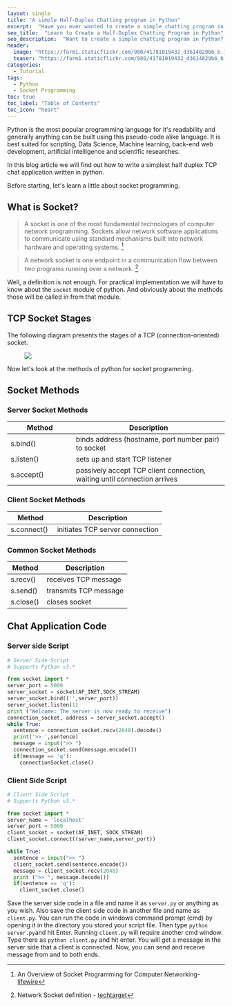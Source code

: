 ```yaml
---
layout: single
title: "A simple Half-Duplex Chatting program in Python"
excerpt:  "Have you ever wanted to create a simple chatting program in Python? Maybe for a small project or to learn about networking and communication protocols. Look no further than this tutorial, where we will walk through the steps to create a half-duplex chatting program using Python's socket module. In this program, two users can chat back and forth, taking turns sending and receiving messages. With just a few lines of code, you'll have a functional chatting program to use and learn from."
seo_title:  "Learn to Create a Half-Duplex Chatting Program in Python"
seo_description:  "Want to create a simple chatting program in Python? Follow this tutorial to learn how to make a half-duplex chatting program using Python's socket module. Two users can chat back and forth, taking turns sending and receiving messages. With just a few lines of code, you'll have a functional chatting program to use and learn from."
header: 
  image: "https://farm1.staticflickr.com/980/41781019432_d3614829b6_b.jpg"
  teaser: "https://farm1.staticflickr.com/980/41781019432_d3614829b6_b.jpg"
categories: 
  - Tutorial
tags:
  - Python
  - Socket Programming
toc: true
toc_label: "Table of Contents"
toc_icon: "heart" 
---
```



Python is the most popular programming language for it's readability and generally anything can be built using this pseudo-code alike language. It is best suited for scripting, Data Science, Machine learning, back-end web development, artificial intelligence and scientific researches.

In this blog article we will find out how to write a simplest half duplex TCP chat application written in python. 

Before starting, let's learn a little about socket programming. 

## What is Socket?
>A socket is one of the most fundamental technologies of computer network programming. Sockets allow network software applications to communicate using standard mechanisms built into network hardware and operating systems. [^1]

>A network socket is one endpoint in a communication flow between two programs running over a network. [^2]

Well, a definition is not enough. For practical implementation we will have to know about the `socket` module of python. And obviously about the methods those will be called in from that module.

## TCP Socket Stages
The following diagram presents the stages of a TCP (connection-oriented) socket.
<figure>
  <a href="https://farm1.staticflickr.com/978/26960685907_41839085e6_b.jpg"><img src="https://farm1.staticflickr.com/978/26960685907_41839085e6_b.jpg"></a>
</figure>

Now let's look at the methods of python for socket programming.

## Socket Methods
### Server Socket Methods
<table>
<colgroup>
<col width="30%" />
<col width="70%" />
</colgroup>
<thead>
<tr class="header">
<th>Method</th>
<th>Description</th>
</tr>
</thead>
<tbody>
<tr>
<td markdown="span">s.bind()</td>
<td markdown="span">binds address (hostname, port number pair) to socket</td>
</tr>
<tr>
<td markdown="span">s.listen()</td>
<td markdown="span">sets up and start TCP listener</td>
</tr>
<tr>
<td markdown="span">s.accept()</td>
<td markdown="span">passively accept TCP client connection, waiting until connection arrives</td>
</tr>
</tbody>
</table>

### Client Socket Methods
<table>
<colgroup>
<col width="30%" />
<col width="70%" />
</colgroup>
<thead>
<tr class="header">
<th>Method</th>
<th>Description</th>
</tr>
</thead>
<tbody>
<tr>
<td markdown="span">s.connect()</td>
<td markdown="span">initiates TCP server connection</td>
</tr>
</tbody>
</table>

### Common Socket Methods
<table>
<colgroup>
<col width="30%" />
<col width="70%" />
</colgroup>
<thead>
<tr class="header">
<th>Method</th>
<th>Description</th>
</tr>
</thead>
<tbody>
<tr>
<td markdown="span">s.recv()</td>
<td markdown="span">receives TCP message</td>
</tr>
<tr>
<td markdown="span">s.send()</td>
<td markdown="span">transmits TCP message</td>
</tr>
<tr>
<td markdown="span">s.close()</td>
<td markdown="span">closes socket</td>
</tr>
</tbody>
</table>


## Chat Application Code
### Server side Script

```python
# Server Side Script
# Supports Python v3.*

from socket import *
server_port = 5000
server_socket = socket(AF_INET,SOCK_STREAM)
server_socket.bind(('',server_port))
server_socket.listen(1)
print ("Welcome: The server is now ready to receive")
connection_socket, address = server_socket.accept()
while True:
  sentence = connection_socket.recv(2048).decode()
  print('>> ',sentence)
  message = input(">> ")
  connection_socket.send(message.encode())
  if(message == 'q'):
    connectionSocket.close()
```



### Client Side Script

```python
# Client Side Script
# Supports Python v3.*

from socket import *
server_name = 'localhost'
server_port = 5000
client_socket = socket(AF_INET, SOCK_STREAM)
client_socket.connect((server_name,server_port))

while True:
  sentence = input(">> ")
  client_socket.send(sentence.encode())
  message = client_socket.recv(2048)
  print (">> ", message.decode())
  if(sentence == 'q'):
    client_socket.close()
```

Save the server side code in a file and name it as `server.py` or anything as you wish. Also save the client side code in another file and name as `client.py`. You can run the code in windows command prompt (cmd) by opening it in the directory you stored your script file. Then type `python server.py`and hit Enter. Running `client.py` will require another cmd window. Type there as `python client.py` and hit enter. You will get a message in the server side that a client is connected. Now, you can send and receive message from and to both ends.


[^1]: An Overview of Socket Programming for Computer Networking- [lifewire](https://www.lifewire.com/socket-programming-for-computer-networking-4056385)

[^2]: Network Socket definition - [techtarget](https://whatis.techtarget.com/definition/sockets)

<!--stackedit_data:
eyJoaXN0b3J5IjpbLTE4MTI5NzkyOTQsMjk0MzIzMDQsLTY5OT
k3MzQ5N119
-->